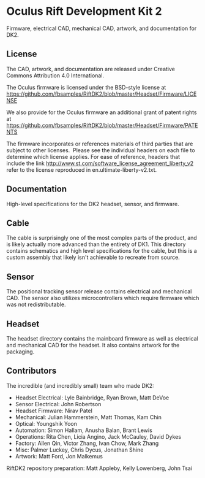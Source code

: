 Oculus Rift Development Kit 2
=======

Firmware, electrical CAD, mechanical CAD, artwork, and documentation for DK2.

License
-------
The CAD, artwork, and documentation are released under Creative Commons
Attribution 4.0 International.

The Oculus firmware is licensed under the BSD-style license at
https://github.com/fbsamples/RiftDK2/blob/master/Headset/Firmware/LICENSE

We also provide for the Oculus firmware an additional grant of patent rights at
https://github.com/fbsamples/RiftDK2/blob/master/Headset/Firmware/PATENTS

The firmware incorporates or references materials of third parties that are
subject to other licenses.  Please see the individual headers on each file to
determine which license applies.  For ease of reference, headers that include
the link http://www.st.com/software_license_agreement_liberty_v2 refer to the
license reproduced in en.ultimate-liberty-v2.txt.

Documentation
-------------

High-level specifications for the DK2 headset, sensor, and firmware.

Cable
-----

The cable is surprisingly one of the most complex parts of the product, and
is likely actually more advanced than the entirety of DK1.  This directory
contains schematics and high level specifications for the cable, but this
is a custom assembly that likely isn't achievable to recreate from source.

Sensor
------

The positional tracking sensor release contains electrical and mechanical
CAD.  The sensor also utilizes microcontrollers which require firmware
which was not redistributable.

Headset
-------

The headset directory contains the mainboard firmware as well as electrical
and mechanical CAD for the headset.  It also contains artwork for the
packaging.

Contributors
------------

The incredible (and incredibly small) team who made DK2:

 * Headset Electrical: Lyle Bainbridge, Ryan Brown, Matt DeVoe
 * Sensor Electrical: John Robertson
 * Headset Firmware: Nirav Patel
 * Mechanical: Julian Hammerstein, Matt Thomas, Kam Chin
 * Optical: Youngshik Yoon
 * Automation: Simon Hallam, Anusha Balan, Brant Lewis
 * Operations: Rita Chen, Licia Angino, Jack McCauley, David Dykes
 * Factory: Allen Qin, Victor Zhang, Ivan Chow, Mark Zhang
 * Misc: Palmer Luckey, Chris Dycus, Jonathan Shine
 * Artwork: Matt Ford, Jon Malkemus

RiftDK2 repository preparation: Matt Appleby, Kelly Lowenberg, John Tsai
